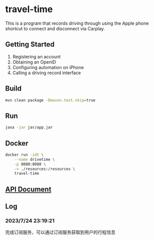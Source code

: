 # travel-time

This is a program that records driving through using the Apple phone shortcut to connect and disconnect via Carplay.

## Getting Started

1. Registering an account
2. Obtaining an OpenID
3. Configuring automation on iPhone
4. Calling a driving record interface

## Build

```bash
mvn clean package -Dmaven.test.skip=true
```

## Run

```bash
java -jar jar/app.jar
```

## Docker

```bash
docker run -idt \
    --name drivetime \
    -p 8080:8080 \
    -v ./resources:/resources \
    travel-time
```

## [API Document](doc/travel-time.md)

## Log

### 2023/7/24 23:19:21

完成订阅服务，可以通过订阅服务获取到用户的行程信息
